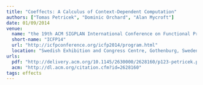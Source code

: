 ```yaml
---
title: "Coeffects: A Calculus of Context-Dependent Computation"
authors: ["Tomas Petricek", "Dominic Orchard", "Alan Mycroft"]
date: 01/09/2014
venue:
  name: "the 19th ACM SIGPLAN International Conference on Functional Programming"
  short-name: "ICFP14"
  url: "http://icfpconference.org/icfp2014/program.html"
  location: "Swedish Exhibition and Congress Centre, Gothenburg, Sweden"
urls:
  pdf: "http://delivery.acm.org/10.1145/2630000/2628160/p123-petricek.pdf?ip=131.111.5.143&id=2628160&acc=ACTIVE%20SERVICE&key=BF07A2EE685417C5%2E6CDC43D2A5950A53%2E4D4702B0C3E38B35%2E4D4702B0C3E38B35&CFID=721039331&CFTOKEN=68483469&__acm__=1485778629_678043f7f0996cab97c62a98ee3d2ad5"
  acm: "http://dl.acm.org/citation.cfm?id=2628160"
tags: effects
---
```

